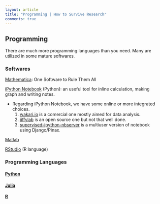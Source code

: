```yaml
---
layout: article
title: "Programming | How to Survive Research"
comments: true
---
```


## Programming

There are much more programming languages than you need. Many are utilized in some mature softwares.

### Softwares

[Mathematica](http://www.wolfram.com/mathematica/): One Software to Rule Them All

[iPython Notebook](http://ipython.org/notebook.html) (Python): an useful tool for inline calculation, making graph and writing notes.

* Regarding iPython Notebook, we have some online or more integrated choices.
  1. [wakari.io](http://wakari.io) is a comercial one mostly aimed for data analysis.
  2. [jiffylab](https://github.com/ptone/jiffylab) is an open source one but not that well done.
  3. [supervised-ipython-nbserver](https://github.com/writefaruq/supervised-ipython-nbserver) is a multiuser version of notebook using Django/Pinax.

[Matlab](http://www.mathworks.com/products/matlab/)

[RStudio](http://www.rstudio.com/) (R language)


### Programming Languages

#### [Python](https://www.python.org/)

#### [Julia](http://julialang.org/)

#### [R](http://www.r-project.org/)
